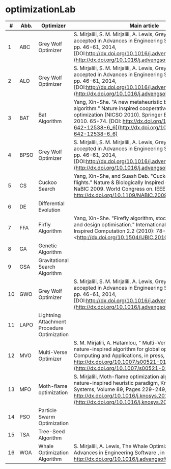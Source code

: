 # optimizationLab
| # | Abb. | Optimizer| Main article|
| ---- | ---- | ---------------------------- | ------------------------------------------------------------ |
| 1 | ABC  | Grey Wolf Optimizer | S. Mirjalili, S. M. Mirjalili, A. Lewis, Grey Wolf Optimizer, accepted in Advances in Engineering Software , vol. 69, pp. 46-61, 2014,[DOI:http://dx.doi.org/10.1016/j.advengsoft.2013.12.007](http://dx.doi.org/10.1016/j.advengsoft.2013.12.007) |
| 2 | ALO  | Grey Wolf Optimizer | S. Mirjalili, S. M. Mirjalili, A. Lewis, Grey Wolf Optimizer, accepted in Advances in Engineering Software , vol. 69, pp. 46-61, 2014,[DOI:http://dx.doi.org/10.1016/j.advengsoft.2013.12.007](http://dx.doi.org/10.1016/j.advengsoft.2013.12.007) |
| 3 | BAT | Bat Algorithm | Yang, Xin-She. "A new metaheuristic bat-inspired algorithm." Nature inspired cooperative strategies for optimization (NICSO 2010). Springer Berlin Heidelberg, 2010. 65-74. [DOI: http://dx.doi.org/10.1007/978-3-642-12538-6_6](http://dx.doi.org/10.1007/978-3-642-12538-6_6) |
| 4 | BPSO  | Grey Wolf Optimizer | S. Mirjalili, S. M. Mirjalili, A. Lewis, Grey Wolf Optimizer, accepted in Advances in Engineering Software , vol. 69, pp. 46-61, 2014,[DOI:http://dx.doi.org/10.1016/j.advengsoft.2013.12.007](http://dx.doi.org/10.1016/j.advengsoft.2013.12.007) |
| 5 | CS | Cuckoo Search | Yang, Xin-She, and Suash Deb. "Cuckoo search via Lévy flights." Nature & Biologically Inspired Computing, 2009. NaBIC 2009. World Congress on. IEEE, 2009.DOI: http://dx.doi.org/10.1109/NABIC.2009.5393690 |
| 6 | DE | Differential Evolution |  |
| 7 | FFA | Firfly Algorithm | Yang, Xin-She. "Firefly algorithm, stochastic test functions and design optimisation." International Journal of Bio-Inspired Computation 2.2 (2010): 78-84. <<http://dx.doi.org/10.1504/IJBIC.2010.032124>> |
| 8 | GA | Genetic Algorithm |  |
| 9 | GSA | Gravitational Search Algorithm |  |
| 10 | GWO  | Grey Wolf Optimizer  | S. Mirjalili, S. M. Mirjalili, A. Lewis, Grey Wolf Optimizer, accepted in Advances in Engineering Software , vol. 69, pp. 46-61, 2014,[DOI:http://dx.doi.org/10.1016/j.advengsoft.2013.12.007](http://dx.doi.org/10.1016/j.advengsoft.2013.12.007) |
| 11 | LAPO | Lightning Attachment Procedure Optimization |  |
| 12 | MVO  | Multi-Verse Optimizer | S. M. Mirjalili, A. Hatamlou, " Multi-Verse Optimizer: a nature-inspired algorithm for global optimization " ,Neural Computing and Applications, in press, 2015, [DOI: http://dx.doi.org/10.1007/s00521-015-1870-7](http://dx.doi.org/10.1007/s00521-015-1870-7) |
| 13 | MFO  | Moth-flame optimization  | S. Mirjalili, Moth-flame optimization algorithm: A novel nature-inspired heuristic paradigm, Knowledge-based Systems, Volume 89, Pages 229-249, [DOI: http://dx.doi.org/10.1016/j.knosys.2015.07.006](http://dx.doi.org/10.1016/j.knosys.2015.07.006) |
| 14 | PSO | Particle Swarm Optimization |  |
| 15 | TSA | Tree-Seed Algorithm |  |
| 16  | WOA  | Whale Optimization Algorithm | S. Mirjalili, A. Lewis, The Whale Optimization Algorithm, Advances in Engineering Software , in press, 2016, DOI: <http://dx.doi.org/10.1016/j.advengsoft.2016.01.008> |
